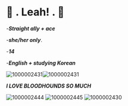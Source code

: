# 🔪 . **Leah!** . 🦴
-***Straight ally + ace***

-***she/her only***.       

-***14***

-***English + studying Korean***

![1000002431](https://github.com/user-attachments/assets/a3a5ffc4-32bf-46ff-be8b-e6215eaad255)![1000002431](https://github.com/user-attachments/assets/5c9d7d09-af28-4ecd-a2fb-ca8999c7c8df)

***I LOVE BLOODHOUNDS SO MUCH***

![1000002444](https://github.com/user-attachments/assets/8100ca75-14dd-402e-a0eb-f6363aa4c475)
![1000002445](https://github.com/user-attachments/assets/b673d914-62cd-4c81-b818-6d8868c6550b)
![1000002430](https://github.com/user-attachments/assets/9cb9a821-9756-4659-9dfc-71df76adbefa)




